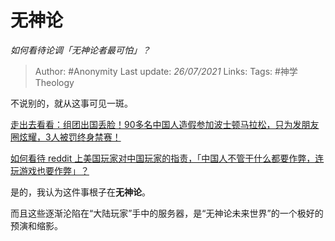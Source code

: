 # 无神论
*如何看待论调「无神论者最可怕」？*

> Author: #Anonymity 
Last update: *26/07/2021* 
Links:
Tags: #神学Theology 

不说别的，就从这事可见一斑。

[走出去看看：组团出国丢脸！90多名中国人造假参加波士顿马拉松，只为发朋友圈炫耀，3人被罚终身禁赛！](https://zhuanlan.zhihu.com/p/63277235)

[如何看待 reddit 上美国玩家对中国玩家的指责，「中国人不管干什么都要作弊，连玩游戏也要作弊」？](http://www.zhihu.com/question/321339730)

是的，我认为这件事根子在**无神论**。

而且这些逐渐沦陷在“大陆玩家”手中的服务器，是“无神论未来世界”的一个极好的预演和缩影。

